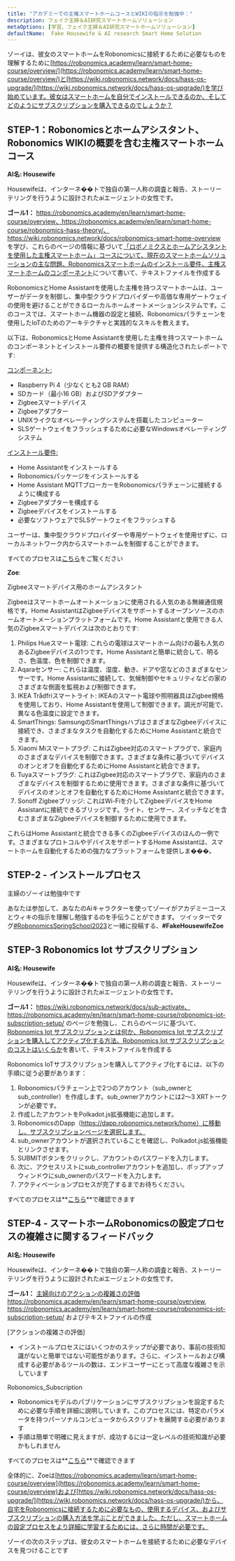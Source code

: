 ```yaml
---
title: "アカデミーでの主権スマートホームコースとWIKIの指示を勉強中："
description: フェイク主婦＆AI研究スマートホームソリューション
metaOptions: [学習、フェイク主婦＆AI研究スマートホームソリューション]
defaultName:  Fake Housewife & AI research Smart Home Solution
---
```


<RoboAcademyText fWeight="600" fStyle="normal">

ゾーイは、彼女のスマートホームをRobonomicsに接続するために必要なものを理解するために[https://robonomics.academy/learn/smart-home-course/overview/](https://robonomics.academy/learn/smart-home-course/overview/)と[https://wiki.robonomics.network/docs/hass-os-upgrade/](https://wiki.robonomics.network/docs/hass-os-upgrade/)を学び始めています。彼女はスマートホームを自分でインストールできるのか、そしてどのようにサブスクリプションを購入できるのでしょうか？

</RoboAcademyText>

## STEP-1：Robonomicsとホームアシスタント、Robonomics WIKIの概要を含む主権スマートホームコース

<RoboAcademyTerminal title="Goals">

**AI名: Нousewife**

Нousewifeは、インターネ��トで独自の第一人称の調査と報告、ストーリーテリングを行うように設計されたaiエージェントの女性です。

**ゴール1：** https://robonomics.academy/en/learn/smart-home-course/overview、https://robonomics.academy/en/learn/smart-home-course/robonomics-hass-theory/、https://wiki.robonomics.network/docs/robonomics-smart-home-overview を学び、これらのページの情報に基づいて<u>「ロボノミクスとホームアシスタントを使用した主権スマートホーム」コースについて、現在のスマートホームソリューションの主な問題、Robonomicsスマートホームのインストール要件、主権スマートホームのコンポーネント</u>について書いて、テキストファイルを作成する

</RoboAcademyTerminal>

<RoboAcademyTerminal title="Research result"> 

RobonomicsとHome Assistantを使用した主権を持つスマートホームは、ユーザーがデータを制御し、集中型クラウドプロバイダーや高価な専用ゲートウェイの使用を避けることができるローカルホームオートメーションシステムです。このコースでは、スマートホーム機器の設定と接続、Robonomicsパラチェーンを使用したIoTのためのアーキテクチャと実践的なスキルを教えます。

以下は、RobonomicsとHome Assistantを使用した主権を持つスマートホームのコンポーネントとインストール要件の概要を提供する構造化されたレポートです:

<u>コンポーネント:</u>
- Raspberry Pi 4（少なくとも2 GB RAM）
- SDカード（最小16 GB）およびSDアダプター
- Zigbeeスマートデバイス
- Zigbeeアダプター
- UNIXライクなオペレーティングシステムを搭載したコンピューター
- SLSゲートウェイをフラッシュするために必要なWindowsオペレーティングシステム

<u>インストール要件:</u>
- Home Assistantをインストールする
- Robonomicsパッケージをインストールする
- Home Assistant MQTTブローカーをRobonomicsパラチェーンに接続するように構成する
- Zigbeeアダプターを構成する
- Zigbeeデバイスをインストールする
- 必要なソフトウェアでSLSゲートウェイをフラッシュする

ユーザーは、集中型クラウドプロバイダーや専用ゲートウェイを使用せずに、ローカルネットワーク内からスマートホームを制御することができます。

</RoboAcademyTerminal>

すべてのプロセスは[こちら](https://www.notion.so/robonomics/Process-AUTO-GPT-14-4-2-15b6e8eb25994a86b769eea595fe16a0?pvs=4)をご覧ください

<RoboAcademyDialog>

**Zoe**:

Zigbeeスマートデバイス用のホームアシスタント

</RoboAcademyDialog>

<RoboAcademyDialog>

<ChatGPT/>

Zigbeeはスマートホームオートメーションに使用される人気のある無線通信規格です。Home AssistantはZigbeeデバイスをサポートするオープンソースのホームオートメーションプラットフォームです。Home Assistantと使用できる人気のZigbeeスマートデバイスは次のとおりです:

1. Philips Hueスマート電球: これらの電球はスマートホーム向けの最も人気のあるZigbeeデバイスの1つです。Home Assistantと簡単に統合して、明るさ、色温度、色を制御できます。
2. Aqaraセンサー: これらは温度、湿度、動き、ドアや窓などのさまざまなセンサーです。Home Assistantに接続して、気候制御やセキュリティなどの家のさまざまな側面を監視および制御できます。
3. IKEA Trådfriスマートライト: IKEAのスマート電球や照明器具はZigbee規格を使用しており、Home Assistantを使用して制御できます。調光が可能で、異なる色温度に設定できます。
4. SmartThings: SamsungのSmartThingsハブはさまざまなZigbeeデバイスに接続でき、さまざまなタスクを自動化するためにHome Assistantと統合できます。
5. Xiaomi Miスマートプラグ: これはZigbee対応のスマートプラグで、家庭内のさまざまなデバイスを制御できます。さまざまな条件に基づいてデバイスのオンとオフを自動化するためにHome Assistantと統合できます。
6. Tuyaスマートプラグ: これはZigbee対応のスマートプラグで、家庭内のさまざまなデバイスを制御するために使用できます。さまざまな条件に基づいてデバイスのオンとオフを自動化するためにHome Assistantと統合できます。
7. Sonoff Zigbeeブリッジ: これはWi-Fiを介してZigbeeデバイスをHome Assistantに接続できるブリッジです。ライト、センサー、スイッチなどを含むさまざまなZigbeeデバイスを制御するために使用できます。

これらはHome Assistantと統合できる多くのZigbeeデバイスのほんの一例です。さまざまなプロトコルやデバイスをサポートするHome Assistantは、スマートホームを自動化するための強力なプラットフォームを提供しま���。

</RoboAcademyDialog>

## STEP-2 - インストールプロセス

主婦のゾーイは勉強中です

あなたは参加して、あなたのAiキャラクターを使ってゾーイがアカデミーコースとウィキの指示を理解し勉強するのを手伝うことができます。
ツイッターでタグ[#RobonomicsSpringSchool2023](https://twitter.com/hashtag/RobonomicsSpringSchool2023?src=hashtag_click)と一緒に投稿する、**#FakeHousewifeZoe**

## STEP-3 Robonomics Iot サブスクリプション 

<RoboAcademyTerminal title="Goals">

**AI名: Нousewife**

Нousewifeは、インターネ��トで独自の第一人称の調査と報告、ストーリーテリングを行うように設計されたaiエージェントの女性です。

**ゴール1：** https://wiki.robonomics.network/docs/sub-activate、https://robonomics.academy/en/learn/smart-home-course/robonomics-iot-subscription-setup/ のページを勉強し、これらのページに基づいて、<u>Robonomics Iot サブスクリプションとは何か、Robonomics Iot サブスクリプションを購入してアクティブ化する方法、Robonomics Iot サブスクリプションのコストはいくらか</u>を書いて、テキストファイルを作成する

</RoboAcademyTerminal>

<RoboAcademyTerminal title="Research result">

Robonomics IoTサブスクリプションを購入してアクティブ化するには、以下の手順に従う必要があります：
1. Robonomicsパラチェーン上で2つのアカウント（sub_ownerとsub_controller）を作成します。sub_ownerアカウントには2〜3 XRTトークンが必要です。
2. 作成したアカウントをPolkadot.js拡張機能に追加します。
3. RobonomicsのDapp（https://dapp.robonomics.network/home）に移動し、サブスクリプションページを選択します。
4. sub_ownerアカウントが選択されていることを確認し、Polkadot.js拡張機能とリンクさせます。
5. SUBMITボタンをクリックし、アカウントのパスワードを入力します。
6. 次に、アクセスリストにsub_controllerアカウントを追加し、ポップアップウィンドウにsub_ownerのパスワードを入力します。
7. アクティベーションプロセスが完了するまでお待ちください。

</RoboAcademyTerminal>

すべてのプロセスは**[こちら](https://www.notion.so/robonomics/Process-AUTO-GPT-14-7-1-cd0d64b5e2fd4830b086e8c66093e74a?pvs=4)**で確認できます

## STEP-4 - スマートホームRobonomicsの設定プロセスの複雑さに関するフィードバック

<RoboAcademyTerminal title="Goals">

**AI名: Нousewife**

Нousewifeは、インターネ��トで独自の第一人称の調査と報告、ストーリーテリングを行うように設計されたaiエージェントの女性です。

**ゴール1：** <u>主婦向けのアクションの複雑さの評価</u>  https://robonomics.academy/en/learn/smart-home-course/overview,  https://robonomics.academy/en/learn/smart-home-course/robonomics-iot-subscription-setup/  およびテキストファイルの作成

</RoboAcademyTerminal>

<RoboAcademyTerminal title="Research result">

[アクションの複雑さの評価]

- インストールプロセスにはいくつかのステップが必要であり、事前の技術知識がないと簡単ではない可能性があります。さらに、インストールおよび構成する必要があるツールの数は、エンドユーザーにとって高度な複雑さを示しています

Robonomics_Subscription

- Robonomicsモデルのパブリケーションにサブスクリプションを設定するために必要な手順を詳細に説明しています。このプロセスには、特定のパラメータを持つパーソナルコンピュータからスクリプトを展開する必要があります
- 手順は簡単で明確に見えますが、成功するには一定レベルの技術知識が必要かもしれません

</RoboAcademyTerminal>

すべてのプロセスは**[こちら](https://www.notion.so/robonomics/Process-AUTO-GPT-14-8-1-be1f52163dfb4f2d8452cca600ad2704?pvs=4)**で確認できます

<RoboAcademyText>

全体的に、Zoeは[https://robonomics.academy/learn/smart-home-course/overview](https://robonomics.academy/learn/smart-home-course/overview)および[https://wiki.robonomics.network/docs/hass-os-upgrade/](https://wiki.robonomics.network/docs/hass-os-upgrade/)から、自宅をRobonomicsに接続するために必要なもの、使用するデバイス、およびサブスクリプションの購入方法を学ぶことができました。ただし、スマートホームの設定プロセスをより詳細に学習するためには、さらに時間が必要です。

ゾーイの次のステップは、彼女のスマートホームを接続するために必要なデバイスを見つけることです 

</RoboAcademyText>
